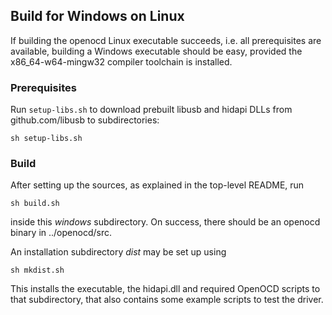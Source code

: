 ## Build for Windows on Linux

If building the openocd Linux executable succeeds,
i.e. all prerequisites are available,
building a Windows executable should be easy,
provided the x86_64-w64-mingw32 compiler toolchain
is installed.

### Prerequisites

Run `setup-libs.sh` to download prebuilt libusb and hidapi DLLs from github.com/libusb
to subdirectories:

	sh setup-libs.sh

### Build

After setting up the sources, as explained in the top-level README, run

	sh build.sh

inside this _windows_ subdirectory.
On success, there should be an openocd binary in ../openocd/src.

An installation subdirectory _dist_ may be set up using

	sh mkdist.sh

This installs the executable, the hidapi.dll and required OpenOCD scripts
to that subdirectory, that also contains some example scripts to test the
driver.
